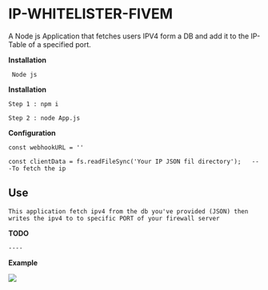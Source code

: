 # IP-WHITELISTER-FIVEM
A Node js Application that fetches users IPV4 form a DB and add it to the IP-Table of a specified port.


**Installation**
```
 Node js
```

**Installation**
```
Step 1 : npm i 

Step 2 : node App.js
```

**Configuration**
```
const webhookURL = ''

const clientData = fs.readFileSync('Your IP JSON fil directory');   ---To fetch the ip
```

## Use

```
This application fetch ipv4 from the db you've provided (JSON) then writes the ipv4 to to specific PORT of your firewall server
```

**TODO**
```
----
```

**Example**





<img  src="https://cdn.discordapp.com/attachments/976128325783261228/1082512553751629964/Screenshot_2023-03-07_092735.png">

